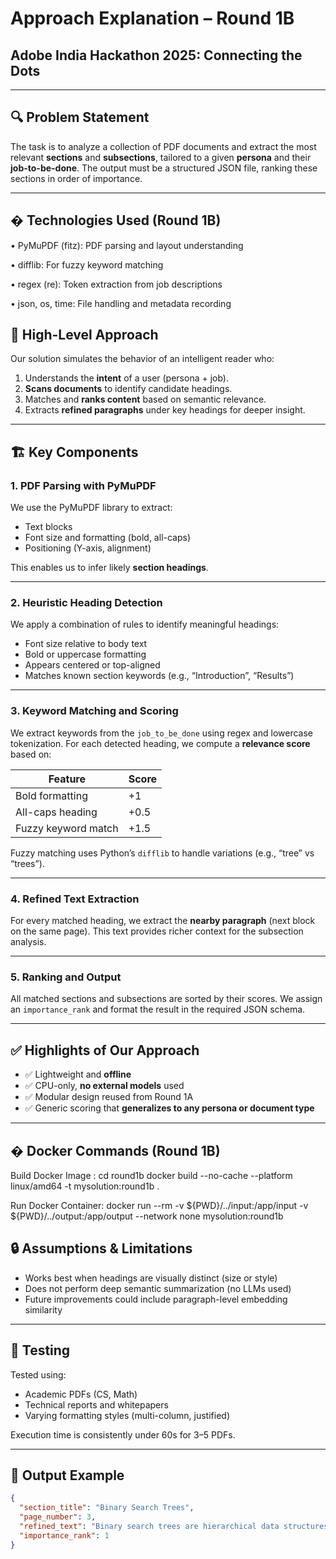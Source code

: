 # Approach Explanation – Round 1B
## Adobe India Hackathon 2025: Connecting the Dots

---

## 🔍 Problem Statement

The task is to analyze a collection of PDF documents and extract the most relevant **sections** and **subsections**, tailored to a given **persona** and their **job-to-be-done**. The output must be a structured JSON file, ranking these sections in order of importance.

---

� Technologies Used (Round 1B) 
--------------------------------
• PyMuPDF (fitz): PDF parsing and layout understanding 

• difflib: For fuzzy keyword matching 

• regex (re): Token extraction from job descriptions 

• json, os, time: File handling and metadata recording

## 🧠 High-Level Approach

Our solution simulates the behavior of an intelligent reader who:

1. Understands the **intent** of a user (persona + job).
2. **Scans documents** to identify candidate headings.
3. Matches and **ranks content** based on semantic relevance.
4. Extracts **refined paragraphs** under key headings for deeper insight.

---

## 🏗️ Key Components

### 1. **PDF Parsing with PyMuPDF**

We use the PyMuPDF library to extract:
- Text blocks
- Font size and formatting (bold, all-caps)
- Positioning (Y-axis, alignment)

This enables us to infer likely **section headings**.

---

### 2. **Heuristic Heading Detection**

We apply a combination of rules to identify meaningful headings:
- Font size relative to body text
- Bold or uppercase formatting
- Appears centered or top-aligned
- Matches known section keywords (e.g., “Introduction”, “Results”)

---

### 3. **Keyword Matching and Scoring**

We extract keywords from the `job_to_be_done` using regex and lowercase tokenization. For each detected heading, we compute a **relevance score** based on:

| Feature               | Score |
|------------------------|-------|
| Bold formatting        | +1    |
| All-caps heading       | +0.5  |
| Fuzzy keyword match    | +1.5  |

Fuzzy matching uses Python’s `difflib` to handle variations (e.g., “tree” vs “trees”).

---

### 4. **Refined Text Extraction**

For every matched heading, we extract the **nearby paragraph** (next block on the same page). This text provides richer context for the subsection analysis.

---

### 5. **Ranking and Output**

All matched sections and subsections are sorted by their scores. We assign an `importance_rank` and format the result in the required JSON schema.

---

## ✅ Highlights of Our Approach

- ✅ Lightweight and **offline**
- ✅ CPU-only, **no external models** used
- ✅ Modular design reused from Round 1A
- ✅ Generic scoring that **generalizes to any persona or document type**

---
� Docker Commands (Round 1B) 
------------------------------
Build Docker Image :
cd round1b docker build --no-cache --platform linux/amd64 -t mysolution:round1b . 

Run Docker Container: 
docker run --rm -v ${PWD}/../input:/app/input -v ${PWD}/../output:/app/output --network 
none mysolution:round1b 

## 🔒 Assumptions & Limitations

- Works best when headings are visually distinct (size or style)
- Does not perform deep semantic summarization (no LLMs used)
- Future improvements could include paragraph-level embedding similarity

---

## 🧪 Testing

Tested using:
- Academic PDFs (CS, Math)
- Technical reports and whitepapers
- Varying formatting styles (multi-column, justified)

Execution time is consistently under 60s for 3–5 PDFs.

---

## 📁 Output Example

```json
{
  "section_title": "Binary Search Trees",
  "page_number": 3,
  "refined_text": "Binary search trees are hierarchical data structures...",
  "importance_rank": 1
}
